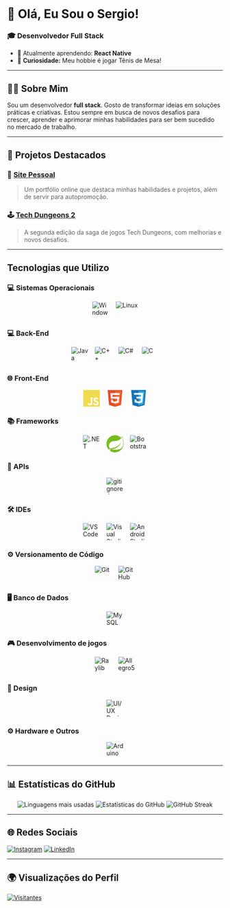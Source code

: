 # 👋 Olá, Eu Sou o Sergio!

### 🎓 Desenvolvedor Full Stack 

- 🌱 Atualmente aprendendo: **React Native**
- 🏓 **Curiosidade:** Meu hobbie é jogar Tênis de Mesa!

---

## 🧑‍💻 Sobre Mim

Sou um desenvolvedor **full stack**. Gosto de transformar ideias em soluções práticas e criativas. Estou sempre em busca de novos desafios para crescer, aprender e aprimorar minhas habilidades para ser bem sucedido no mercado de trabalho.

---

## 🚀 Projetos Destacados

### 🎨 [Site Pessoal](https://github.com/SergioGTF/Site-pessoal)
> Um portfólio online que destaca minhas habilidades e projetos, além de servir para autopromoção.

### 🕹️ [Tech Dungeons 2](https://github.com/SergioGTF/Tech-Dungeons-2)
> A segunda edição da saga de jogos Tech Dungeons, com melhorias e novos desafios.

---

## Tecnologias que Utilizo

### 💻 Sistemas Operacionais
<div style="display: flex; flex-wrap: wrap; gap: 15px; justify-content: center;">
  <img alt="Windows" height="40" width="40" src="https://upload.wikimedia.org/wikipedia/commons/5/5f/Windows_logo_-_2012.svg">
  <img alt="Linux" height="40" widht="40" src="https://cdn.jsdelivr.net/gh/devicons/devicon/icons/linux/linux-original.svg">
</div>

### 💻 Back-End
<div style="display: flex; flex-wrap: wrap; gap: 15px; justify-content: center;">
  <img alt="Java" height="40" width="40" src="https://cdn.worldvectorlogo.com/logos/java-4.svg">
  <img alt="C++" height="40" width="40" src="https://upload.wikimedia.org/wikipedia/commons/1/18/ISO_C%2B%2B_Logo.svg">
  <img alt="C#" height="40" width="40" src="https://cdn.worldvectorlogo.com/logos/c--4.svg">
  <img alt="C" height="40" width="40" src="https://cdn.worldvectorlogo.com/logos/c-1.svg">
</div>

### 🌐 Front-End
<div style="display: flex; flex-wrap: wrap; gap: 15px; justify-content: center;">
  <img alt="JavaScript" height="40" width="40" src="https://raw.githubusercontent.com/devicons/devicon/master/icons/javascript/javascript-plain.svg">
  <img alt="HTML5" height="40" width="40" src="https://raw.githubusercontent.com/devicons/devicon/master/icons/html5/html5-original.svg">
  <img alt="CSS3" height="40" width="40" src="https://raw.githubusercontent.com/devicons/devicon/master/icons/css3/css3-original.svg">
</div>

### 📚 Frameworks
<div style="display: flex; flex-wrap: wrap; gap: 15px; justify-content: center;">
  <img alt=".NET" height="40" width="40" src="https://th.bing.com/th/id/OIP.2znrrMSAR8ot1Z_9UZ67ywHaHa?rs=1&pid=ImgDetMain">
  <img alt="Spring Boot" height="40" width="40" src="https://raw.githubusercontent.com/devicons/devicon/master/icons/spring/spring-original.svg">
  <img alt="Bootstrap" height="40" width="40" src="https://upload.wikimedia.org/wikipedia/commons/b/b2/Bootstrap_logo.svg">
</div>

### 🔌 APIs
<div style="display: flex; flex-wrap: wrap; gap: 15px; justify-content: center;">
  <img alt="gitignore.io" height="40" width="40" src="https://www.toptal.com/developers/gitignore/img/gitignore-logo-horizontal@2x.png">
</div>

### 🛠️ IDEs 
<div style="display: flex; flex-wrap: wrap; gap: 15px; justify-content: center;">
  <img alt="VSCode" height="40" width="40" src="https://cdn.jsdelivr.net/gh/devicons/devicon/icons/vscode/vscode-original.svg">
  <img alt="Visual Studio" height="40" width="40" src="https://cdn.jsdelivr.net/gh/devicons/devicon/icons/visualstudio/visualstudio-plain.svg">
  <img alt="Android Studio" height="40" width="40" src="https://cdn.jsdelivr.net/gh/devicons/devicon/icons/androidstudio/androidstudio-original.svg" />
</div>

### ⚙️ Versionamento de Código
<div style="display: flex; flex-wrap: wrap; gap: 15px; justify-content: center;">
  <img alt="Git" height="40" width="40" src="https://cdn.jsdelivr.net/gh/devicons/devicon/icons/git/git-original.svg">
  <img alt="GitHub" height="40" width="40" src="https://cdn.jsdelivr.net/gh/devicons/devicon/icons/github/github-original.svg">
</div>

### 🖥️ Banco de Dados
<div style="display: flex; flex-wrap: wrap; gap: 15px; justify-content: center;">
  <img alt="MySQL" height="40" width="40" src="https://cdn.jsdelivr.net/gh/devicons/devicon/icons/mysql/mysql-original.svg"> 
</div>

### 🎮 Desenvolvimento de jogos
<div style="display: flex; flex-wrap: wrap; gap: 15px; justify-content: center;">
  <img alt="Raylib" height="40" width="40" src="https://upload.wikimedia.org/wikipedia/commons/f/f4/Raylib_logo.png">
  <img alt="Allegro5" height="40" width="40" src="https://avatars.githubusercontent.com/u/7524022?s=48&v=4">
</div>

### 🎨 Design
<div style="display: flex; flex-wrap: wrap; gap: 15px; justify-content: center;">
  <img alt="UI/UX Design" height="40" width="40" src="https://cdn.jsdelivr.net/gh/devicons/devicon/icons/figma/figma-original.svg" />
</div>

### ⚙️ Hardware e Outros
<div style="display: flex; flex-wrap: wrap; gap: 15px; justify-content: center;">
  <img alt="Arduino" height="40" width="40" src="https://cdn.jsdelivr.net/gh/devicons/devicon/icons/arduino/arduino-original.svg">
</div>

---

## 📊 Estatísticas do GitHub

<p align="center">
  <img height="150em" src="https://github-readme-stats.vercel.app/api/top-langs/?username=SergioGTF&layout=compact&theme=synthwave" alt="Linguagens mais usadas"/>
  <img height="150em" src="https://github-readme-stats.vercel.app/api?username=SergioGTF&show_icons=true&theme=synthwave" alt="Estatísticas do GitHub"/>
  <img height="150em" src="https://streak-stats.demolab.com?user=SergioGTF&theme=synthwave" alt="GitHub Streak"/>
</p>

---

## 🌐 Redes Sociais

[![Instagram](https://img.shields.io/badge/Instagram-E4405F?style=for-the-badge&logo=instagram&logoColor=white)](https://www.instagram.com/sergiotavaresfarias/)
[![LinkedIn](https://img.shields.io/badge/LinkedIn-0077B5?style=for-the-badge&logo=linkedin&logoColor=white)](https://www.linkedin.com/in/sergio-gabriel-tavares-farias-624775268/)

---

## 🌍 Visualizações do Perfil

[![Visitantes](https://api.visitorbadge.io/api/visitors?path=https%3A%2F%2Fgithub.com%2FSergioGTF%2FSergioGTF&label=Visitantes&labelColor=%23430064&countColor=%23d9e3f0)](https://visitorbadge.io/status?path=https%3A%2F%2Fgithub.com%2FSergioGTF%2FSergioGTF)
